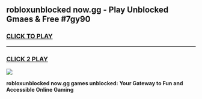 
## robloxunblocked now.gg - Play Unblocked Gmaes & Free #7gy90
<h3>
<a href="https://news.freeplayer.one?title=robloxunblocked_now.gg&ref=27F">CLICK TO PLAY</a></h3>
<hr>

<h3>
<a href="https://news.freeplayer.one?title=robloxunblocked_now.gg&ref=27F">CLICK 2 PLAY</a>
  
</h3>

<a href="https://news.freeplayer.one?title=robloxunblocked_now.gg&ref=27F/"><img src="https://clearcache.store/games.png"></a>


**robloxunblocked now.gg games unblocked: Your Gateway to Fun and Accessible Online Gaming**
